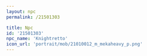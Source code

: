 ```yaml
---
layout: npc
permalink: /21501303

title: Npc
id: '21501303'
npc_name: 'Knightretto'
icon_url: 'portrait/mob/21010012_m_mekaheavy_p.png'
---
```

